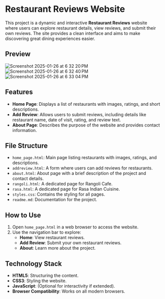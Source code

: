 # Restaurant Reviews Website

This project is a dynamic and interactive **Restaurant Reviews** website where users can explore restaurant details, view reviews, and submit their own reviews. The site provides a clean interface and aims to make discovering great dining experiences easier.

## Preview
![Screenshot 2025-01-26 at 6 32 20 PM](https://github.com/user-attachments/assets/543c0f90-5433-4ea7-ae4a-13f89bcf096a)
![Screenshot 2025-01-26 at 6 32 40 PM](https://github.com/user-attachments/assets/bcc7a765-3cb9-4d47-88b6-ccab052dccd7)
![Screenshot 2025-01-26 at 6 33 04 PM](https://github.com/user-attachments/assets/f57ac015-c4c5-4393-ada4-b84ad964ed48)

## Features

- **Home Page**: Displays a list of restaurants with images, ratings, and short descriptions.
- **Add Review**: Allows users to submit reviews, including details like restaurant name, date of visit, rating, and review text.
- **About Page**: Describes the purpose of the website and provides contact information.

## File Structure

- `home_page.html`: Main page listing restaurants with images, ratings, and descriptions.
- `addreview.html`: A form where users can add reviews for restaurants.
- `about.html`: About page with a brief description of the project and contact details.
- `rangoli.html`: A dedicated page for Rangoli Cafe.
- `rasa.html`: A dedicated page for Rasa Indian Cuisine.
- `styles.css`: Contains the styling for all pages.
- `readme.md`: Documentation for the project.

## How to Use

1. Open `home_page.html` in a web browser to access the website.
2. Use the navigation bar to explore:
   - **Home**: View restaurant reviews.
   - **Add Review**: Submit your own restaurant reviews.
   - **About**: Learn more about the project.

## Technology Stack

- **HTML5**: Structuring the content.
- **CSS3**: Styling the website.
- **JavaScript**: (Optional for interactivity if extended).
- **Browser Compatibility**: Works on all modern browsers.

